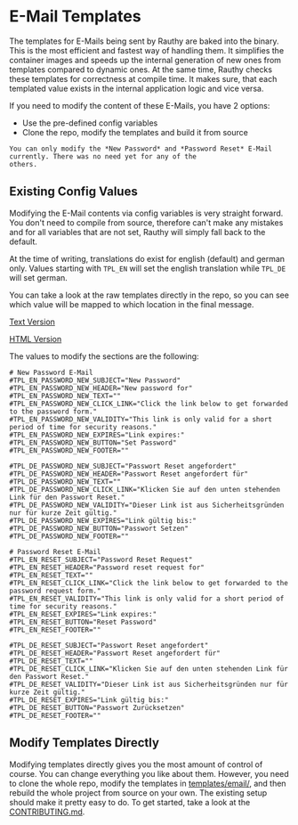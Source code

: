 # E-Mail Templates

The templates for E-Mails being sent by Rauthy are baked into the binary. This is the most efficient and fastest way
of handling them. It simplifies the container images and speeds up the internal generation of new ones from templates
compared to dynamic ones. At the same time, Rauthy checks these templates for correctness at compile time. It makes
sure, that each templated value exists in the internal application logic and vice versa.

If you need to modify the content of these E-Mails, you have 2 options:

- Use the pre-defined config variables
- Clone the repo, modify the templates and build it from source

```admonish info
You can only modify the *New Password* and *Password Reset* E-Mail currently. There was no need yet for any of the
others.
```

## Existing Config Values

Modifying the E-Mail contents via config variables is very straight forward. You don't need to compile from source,
therefore can't make any mistakes and for all variables that are not set, Rauthy will simply fall back to the default.

At the time of writing, translations do exist for english (default) and german only. Values starting with `TPL_EN`
will set the english translation while `TPL_DE` will set german.

You can take a look at the raw templates directly in the repo, so you can see which value will be mapped to which
location in the final message.

[Text Version](https://github.com/sebadob/rauthy/blob/main/templates/email/reset.txt)

[HTML Version](https://github.com/sebadob/rauthy/blob/main/templates/email/reset.html)

The values to modify the sections are the following:

```
# New Password E-Mail
#TPL_EN_PASSWORD_NEW_SUBJECT="New Password"
#TPL_EN_PASSWORD_NEW_HEADER="New password for"
#TPL_EN_PASSWORD_NEW_TEXT=""
#TPL_EN_PASSWORD_NEW_CLICK_LINK="Click the link below to get forwarded to the password form."
#TPL_EN_PASSWORD_NEW_VALIDITY="This link is only valid for a short period of time for security reasons."
#TPL_EN_PASSWORD_NEW_EXPIRES="Link expires:"
#TPL_EN_PASSWORD_NEW_BUTTON="Set Password"
#TPL_EN_PASSWORD_NEW_FOOTER=""

#TPL_DE_PASSWORD_NEW_SUBJECT="Passwort Reset angefordert"
#TPL_DE_PASSWORD_NEW_HEADER="Passwort Reset angefordert für"
#TPL_DE_PASSWORD_NEW_TEXT=""
#TPL_DE_PASSWORD_NEW_CLICK_LINK="Klicken Sie auf den unten stehenden Link für den Passwort Reset."
#TPL_DE_PASSWORD_NEW_VALIDITY="Dieser Link ist aus Sicherheitsgründen nur für kurze Zeit gültig."
#TPL_DE_PASSWORD_NEW_EXPIRES="Link gültig bis:"
#TPL_DE_PASSWORD_NEW_BUTTON="Passwort Setzen"
#TPL_DE_PASSWORD_NEW_FOOTER=""

# Password Reset E-Mail
#TPL_EN_RESET_SUBJECT="Password Reset Request"
#TPL_EN_RESET_HEADER="Password reset request for"
#TPL_EN_RESET_TEXT=""
#TPL_EN_RESET_CLICK_LINK="Click the link below to get forwarded to the password request form."
#TPL_EN_RESET_VALIDITY="This link is only valid for a short period of time for security reasons."
#TPL_EN_RESET_EXPIRES="Link expires:"
#TPL_EN_RESET_BUTTON="Reset Password"
#TPL_EN_RESET_FOOTER=""

#TPL_DE_RESET_SUBJECT="Passwort Reset angefordert"
#TPL_DE_RESET_HEADER="Passwort Reset angefordert für"
#TPL_DE_RESET_TEXT=""
#TPL_DE_RESET_CLICK_LINK="Klicken Sie auf den unten stehenden Link für den Passwort Reset."
#TPL_DE_RESET_VALIDITY="Dieser Link ist aus Sicherheitsgründen nur für kurze Zeit gültig."
#TPL_DE_RESET_EXPIRES="Link gültig bis:"
#TPL_DE_RESET_BUTTON="Passwort Zurücksetzen"
#TPL_DE_RESET_FOOTER=""
```

## Modify Templates Directly

Modifying templates directly gives you the most amount of control of course. You can change everything you like about
them. However, you need to clone the whole repo, modify the templates in
[templates/email/](https://github.com/sebadob/rauthy/tree/main/templates/email), and then rebuild the whole project
from source on your own. The existing setup should make it pretty easy to do. To get started, take a look at the
[CONTRIBUTING.md](https://github.com/sebadob/rauthy/blob/main/CONTRIBUTING.md).